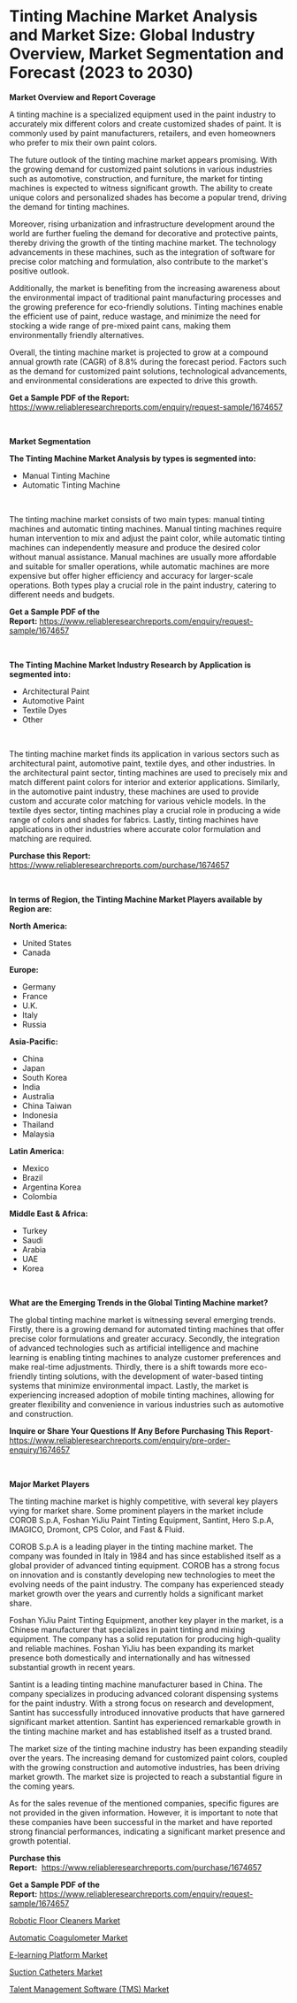 <p><h1>Tinting Machine Market Analysis and Market Size: Global Industry Overview, Market Segmentation and Forecast (2023 to 2030)</h1></p><p><strong>Market Overview and Report Coverage</strong></p>
<p><p>A tinting machine is a specialized equipment used in the paint industry to accurately mix different colors and create customized shades of paint. It is commonly used by paint manufacturers, retailers, and even homeowners who prefer to mix their own paint colors.</p><p>The future outlook of the tinting machine market appears promising. With the growing demand for customized paint solutions in various industries such as automotive, construction, and furniture, the market for tinting machines is expected to witness significant growth. The ability to create unique colors and personalized shades has become a popular trend, driving the demand for tinting machines.</p><p>Moreover, rising urbanization and infrastructure development around the world are further fueling the demand for decorative and protective paints, thereby driving the growth of the tinting machine market. The technology advancements in these machines, such as the integration of software for precise color matching and formulation, also contribute to the market's positive outlook.</p><p>Additionally, the market is benefiting from the increasing awareness about the environmental impact of traditional paint manufacturing processes and the growing preference for eco-friendly solutions. Tinting machines enable the efficient use of paint, reduce wastage, and minimize the need for stocking a wide range of pre-mixed paint cans, making them environmentally friendly alternatives.</p><p>Overall, the tinting machine market is projected to grow at a compound annual growth rate (CAGR) of 8.8% during the forecast period. Factors such as the demand for customized paint solutions, technological advancements, and environmental considerations are expected to drive this growth.</p></p>
<p><strong>Get a Sample PDF of the Report:</strong> <a href="https://www.reliableresearchreports.com/enquiry/request-sample/1674657">https://www.reliableresearchreports.com/enquiry/request-sample/1674657</a></p>
<p>&nbsp;</p>
<p><strong>Market Segmentation</strong></p>
<p><strong>The Tinting Machine Market Analysis by types is segmented into:</strong></p>
<p><ul><li>Manual Tinting Machine</li><li>Automatic Tinting Machine</li></ul></p>
<p>&nbsp;</p>
<p><p>The tinting machine market consists of two main types: manual tinting machines and automatic tinting machines. Manual tinting machines require human intervention to mix and adjust the paint color, while automatic tinting machines can independently measure and produce the desired color without manual assistance. Manual machines are usually more affordable and suitable for smaller operations, while automatic machines are more expensive but offer higher efficiency and accuracy for larger-scale operations. Both types play a crucial role in the paint industry, catering to different needs and budgets.</p></p>
<p><strong>Get a Sample PDF of the Report:</strong>&nbsp;<a href="https://www.reliableresearchreports.com/enquiry/request-sample/1674657">https://www.reliableresearchreports.com/enquiry/request-sample/1674657</a></p>
<p>&nbsp;</p>
<p><strong>The Tinting Machine Market Industry Research by Application is segmented into:</strong></p>
<p><ul><li>Architectural Paint</li><li>Automotive Paint</li><li>Textile Dyes</li><li>Other</li></ul></p>
<p>&nbsp;</p>
<p><p>The tinting machine market finds its application in various sectors such as architectural paint, automotive paint, textile dyes, and other industries. In the architectural paint sector, tinting machines are used to precisely mix and match different paint colors for interior and exterior applications. Similarly, in the automotive paint industry, these machines are used to provide custom and accurate color matching for various vehicle models. In the textile dyes sector, tinting machines play a crucial role in producing a wide range of colors and shades for fabrics. Lastly, tinting machines have applications in other industries where accurate color formulation and matching are required.</p></p>
<p><strong>Purchase this Report:</strong>&nbsp; <a href="https://www.reliableresearchreports.com/purchase/1674657">https://www.reliableresearchreports.com/purchase/1674657</a></p>
<p>&nbsp;</p>
<p><strong>In terms of Region, the Tinting Machine Market Players available by Region are:</strong></p>
<p>
    <p> <strong> North America: </strong>
        <ul>
            <li>United States</li>
            <li>Canada</li>
        </ul>
        </p> 
    <p> <strong> Europe: </strong>
        <ul>
            <li>Germany</li>
            <li>France</li>
            <li>U.K.</li>
            <li>Italy</li>
            <li>Russia</li>
        </ul>
        </p> 
    <p> <strong> Asia-Pacific: </strong>
        <ul>
            <li>China</li>
            <li>Japan</li>
            <li>South Korea</li>
            <li>India</li>
            <li>Australia</li>
            <li>China Taiwan</li>
            <li>Indonesia</li>
            <li>Thailand</li>
            <li>Malaysia</li>
        </ul>
        </p> 
    <p> <strong> Latin America: </strong>
        <ul>
            <li>Mexico</li>
            <li>Brazil</li>
            <li>Argentina Korea</li>
            <li>Colombia</li>
        </ul>
        </p> 
    <p> <strong> Middle East & Africa: </strong>
        <ul>
            <li>Turkey</li>
            <li>Saudi</li>
            <li>Arabia</li>
            <li>UAE</li>
            <li>Korea</li>
        </ul>
    </p>
    </p>
<p>&nbsp;</p>
<p><strong>What are the Emerging Trends in the Global Tinting Machine market?</strong></p>
<p><p>The global tinting machine market is witnessing several emerging trends. Firstly, there is a growing demand for automated tinting machines that offer precise color formulations and greater accuracy. Secondly, the integration of advanced technologies such as artificial intelligence and machine learning is enabling tinting machines to analyze customer preferences and make real-time adjustments. Thirdly, there is a shift towards more eco-friendly tinting solutions, with the development of water-based tinting systems that minimize environmental impact. Lastly, the market is experiencing increased adoption of mobile tinting machines, allowing for greater flexibility and convenience in various industries such as automotive and construction.</p></p>
<p><strong>Inquire or Share Your Questions If Any Before Purchasing This Report</strong>- <a href="https://www.reliableresearchreports.com/enquiry/pre-order-enquiry/1674657">https://www.reliableresearchreports.com/enquiry/pre-order-enquiry/1674657</a></p>
<p>&nbsp;</p>
<p><strong>Major Market Players</strong></p>
<p><p>The tinting machine market is highly competitive, with several key players vying for market share. Some prominent players in the market include COROB S.p.A, Foshan YiJiu Paint Tinting Equipment, Santint, Hero S.p.A, IMAGICO, Dromont, CPS Color, and Fast & Fluid.</p><p>COROB S.p.A is a leading player in the tinting machine market. The company was founded in Italy in 1984 and has since established itself as a global provider of advanced tinting equipment. COROB has a strong focus on innovation and is constantly developing new technologies to meet the evolving needs of the paint industry. The company has experienced steady market growth over the years and currently holds a significant market share.</p><p>Foshan YiJiu Paint Tinting Equipment, another key player in the market, is a Chinese manufacturer that specializes in paint tinting and mixing equipment. The company has a solid reputation for producing high-quality and reliable machines. Foshan YiJiu has been expanding its market presence both domestically and internationally and has witnessed substantial growth in recent years.</p><p>Santint is a leading tinting machine manufacturer based in China. The company specializes in producing advanced colorant dispensing systems for the paint industry. With a strong focus on research and development, Santint has successfully introduced innovative products that have garnered significant market attention. Santint has experienced remarkable growth in the tinting machine market and has established itself as a trusted brand.</p><p>The market size of the tinting machine industry has been expanding steadily over the years. The increasing demand for customized paint colors, coupled with the growing construction and automotive industries, has been driving market growth. The market size is projected to reach a substantial figure in the coming years.</p><p>As for the sales revenue of the mentioned companies, specific figures are not provided in the given information. However, it is important to note that these companies have been successful in the market and have reported strong financial performances, indicating a significant market presence and growth potential.</p></p>
<p><strong>Purchase this Report:</strong>&nbsp;&nbsp;<a href="https://www.reliableresearchreports.com/purchase/1674657">https://www.reliableresearchreports.com/purchase/1674657</a></p>
<p></p>
<p><strong>Get a Sample PDF of the Report:</strong>&nbsp;<a href="https://www.reliableresearchreports.com/enquiry/request-sample/1674657">https://www.reliableresearchreports.com/enquiry/request-sample/1674657</a></p>
<p><p><a href="https://medium.com/@mayrussel1912/robotic-floor-cleaners-market-exploring-market-share-market-trends-and-future-growth-a49d8cae37bc">Robotic Floor Cleaners Market</a></p><p><a href="https://www.linkedin.com/pulse/automatic-coagulometer-market-size-2023-2030-global-industrial-stmrc/">Automatic Coagulometer Market</a></p><p><a href="https://github.com/kuntayevaz/Market-Research-Report-List-1/blob/main/e-learning-platform-market.md">E-learning Platform Market</a></p><p><a href="https://www.linkedin.com/pulse/suction-catheters-market-size-2023-2030-global-industrial-sobgf/">Suction Catheters Market</a></p><p><a href="https://github.com/kipkeeva/Market-Research-Report-List-1/blob/main/talent-management-software-tms-market.md">Talent Management Software (TMS) Market</a></p></p>